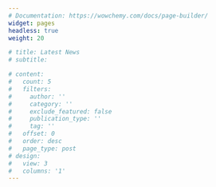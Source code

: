 ```yaml
---
# Documentation: https://wowchemy.com/docs/page-builder/
widget: pages
headless: true
weight: 20

# title: Latest News
# subtitle:

# content:
#   count: 5
#   filters:
#     author: ''
#     category: ''
#     exclude_featured: false
#     publication_type: ''
#     tag: ''
#   offset: 0
#   order: desc
#   page_type: post
# design:
#   view: 3
#   columns: '1'
---
```

